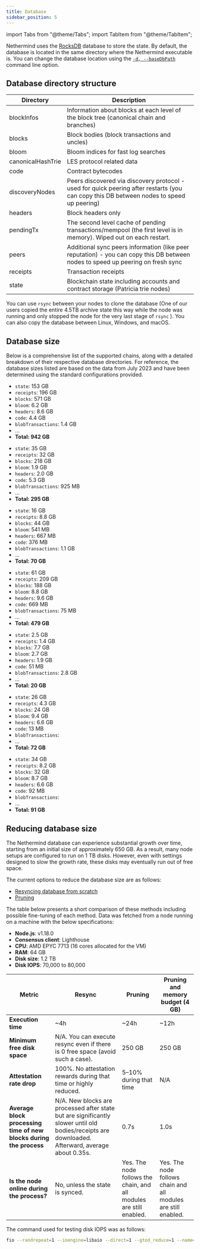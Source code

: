 ```yaml
---
title: Database
sidebar_position: 5
---
```


import Tabs from "@theme/Tabs";
import TabItem from "@theme/TabItem";

Nethermind uses the [RocksDB](https://rocksdb.org) database to store the state. By default, the database is located in the
same directory where the Nethermind executable is. You can change the database location using the [`-d, --baseDbPath`](configuration.md#basic-options) command line option.

## Database directory structure

| Directory         | Description |
| -                 | - |
| blockInfos        | Information about blocks at each level of the block tree (canonical chain and branches) |
| blocks            | Block bodies (block transactions and uncles) |
| bloom             | Bloom indices for fast log searches |
| canonicalHashTrie | LES protocol related data |
| code              | Contract bytecodes |
| discoveryNodes    | Peers discovered via discovery protocol - used for quick peering after restarts (you can copy this DB between nodes to speed up peering) |
| headers           | Block headers only |
| pendingTx         | The second level cache of pending transactions/mempool (the first level is in memory). Wiped out on each restart. |
| peers             | Additional sync peers information (like peer reputation) - you can copy this DB between nodes to speed up peering on fresh sync |
| receipts          | Transaction receipts |
| state             | Blockchain state including accounts and contract storage (Patricia trie nodes) |

You can use `rsync` between your nodes to clone the database (One of our users copied the entire 4.5TB archive state this
way while the node was running and only stopped the node for the very last stage of `rsync` ). You can also copy
the database between Linux, Windows, and macOS.

## Database size

Below is a comprehensive list of the supported chains, along with a detailed breakdown of their respective database directories. For reference, the database sizes listed are based on the data from July 2023 and have been determined using the standard configurations provided.

<!--[start autogen]-->

<Tabs>
<TabItem value="mainnet" label="Mainnet">

- `state`: 153 GB
- `receipts`: 196 GB
- `blocks`: 571 GB
- `bloom`: 6.2 GB
- `headers`: 8.6 GB
- `code`: 4.4 GB
- `blobTransactions`: 1.4 GB
- ...
- **Total: 942 GB**

</TabItem>
<TabItem value="sepolia" label="Sepolia">

- `state`: 35 GB
- `receipts`: 32 GB
- `blocks`: 218 GB
- `bloom`: 1.9 GB
- `headers`: 2.0 GB
- `code`: 5.3 GB
- `blobTransactions`: 925 MB
- ...
- **Total: 295 GB**

</TabItem>
<TabItem value="holesky" label="Holesky">

- `state`: 16 GB
- `receipts`: 8.8 GB
- `blocks`: 44 GB
- `bloom`: 541 MB
- `headers`: 667 MB
- `code`: 376 MB
- `blobTransactions`: 1.1 GB
- ...
- **Total: 70 GB**

</TabItem>
<TabItem value="gnosis" label="Gnosis">

- `state`: 61 GB
- `receipts`: 209 GB
- `blocks`: 188 GB
- `bloom`: 8.8 GB
- `headers`: 9.6 GB
- `code`: 669 MB
- `blobTransactions`: 75 MB
- ...
- **Total: 479 GB**

</TabItem>
<TabItem value="chiado" label="Chiado">

- `state`: 2.5 GB
- `receipts`: 1.4 GB
- `blocks`: 7.7 GB
- `bloom`: 2.7 GB
- `headers`: 1.9 GB
- `code`: 51 MB
- `blobTransactions`: 2.8 GB
- ...
- **Total: 20 GB**

</TabItem>
<TabItem value="energyweb" label="Energyweb">

- `state`: 26 GB
- `receipts`: 4.3 GB
- `blocks`: 24 GB
- `bloom`: 9.4 GB
- `headers`: 6.6 GB
- `code`: 13 MB
- `blobTransactions`: 
- ...
- **Total: 72 GB**

</TabItem>
<TabItem value="volta" label="Volta">

- `state`: 34 GB
- `receipts`: 8.2 GB
- `blocks`: 32 GB
- `bloom`: 8.7 GB
- `headers`: 6.6 GB
- `code`: 92 MB
- `blobTransactions`: 
- ...
- **Total: 91 GB**

</TabItem>
</Tabs>

<!--[end autogen]-->

## Reducing database size

The Nethermind database can experience substantial growth over time, starting from an initial size of approximately 650
GB. As a result, many node setups are configured to run on 1 TB disks. However, even with settings
designed to slow the growth rate, these disks may eventually run out of free space.

The current options to reduce the database size are as follows:

- [Resyncing database from scratch](sync.md#resync-a-node-from-scratch)
- [Pruning](pruning.md)

The table below presents a short comparison of these methods including possible fine-tuning of each method. Data was
fetched from a node running on a machine with the below specifications:

- **Node.js**: v1.18.0
- **Consensus client**: Lighthouse
- **CPU**: AMD EPYC 7713 (16 cores allocated for the VM)
- **RAM**: 64 GB
- **Disk size**: 1.2 TB
- **Disk IOPS**: 70,000 to 80,000

| Metric | Resync | Pruning | Pruning and memory budget (4 GB) |
| - | - | - | - |
| **Execution time** | ~4h | ~24h | ~12h |
| **Minimum free disk space** | N/A. You can execute resync even if there is 0 free space (avoid such a case). | 250 GB | 250 GB |
| **Attestation rate drop** | 100%. No attestation rewards during that time or highly reduced. | 5–10% during that time | N/A |
| **Average block processing time of new blocks during the process** | N/A. New blocks are processed after state but are significantly slower until old bodies/receipts are downloaded. Afterward, average about 0.35s. | 0.7s | 1.0s |
| **Is the node online during the process?** | No, unless the state is synced. | Yes. The node follows the chain, and all modules are still enabled. | Yes. The node follows chain and all modules are still enabled. |

The command used for testing disk IOPS was as follows:

```bash
fio --randrepeat=1 --ioengine=libaio --direct=1 --gtod_reduce=1 --name=test --filename=test --bs=4k --iodepth=64 --size=4G --readwrite=randrw
```
